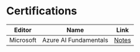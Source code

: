 # Certifications

| Editor    | Name                  | Link                                  |
|-----------|-----------------------|---------------------------------------|
| Microsoft | Azure AI Fundamentals |[Notes](microsoft/01-AI900/00-INTRO.md)|